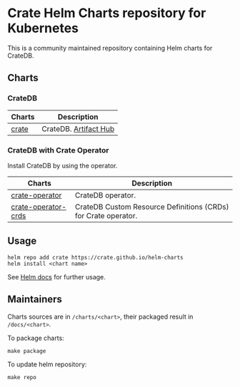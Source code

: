 # Crate Helm Charts repository for Kubernetes


This is a community maintained repository containing Helm charts for CrateDB.

## Charts

### CrateDB

| Charts                | Description                                                               |
| ----------------------| ------------------------------------------------------------------------- |
| [crate](charts/crate) | CrateDB. [Artifact Hub](https://artifacthub.io/packages/helm/crate/crate) |

### CrateDB with Crate Operator

Install CrateDB by using the operator.

| Charts                                            | Description                                                    |
| --------------------------------------------------| -------------------------------------------------------------- |
| [crate-operator](charts/crate-operator)           | CrateDB operator.                                              |
| [crate-operator-crds](charts/crate-operator-crds) | CrateDB Custom Resource Definitions (CRDs) for Crate operator. |


## Usage

```
helm repo add crate https://crate.github.io/helm-charts
helm install <chart name>
```

See [Helm docs](https://helm.sh/docs/helm) for further usage.

## Maintainers

Charts sources are in `/charts/<chart>`, their packaged result in `/docs/<chart>`.

To package charts:
```
make package
```

To update helm repository:
```
make repo
```
